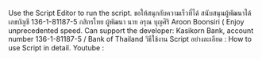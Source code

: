 Use the Script Editor to run the script. 
ขอให้สนุกกับความเร็วที่ได้ สนับสนุนผู้พัฒนาได้  เลขบัญชี 136-1-81187-5 กสิกรไทย ผู้พัฒนา นาย อรุณ บุญศิริ Aroon Boonsiri 
( Enjoy unprecedented speed. Can support the developer: Kasikorn Bank, account number 136-1-81187-5  / Bank of Thailand
 วิธีใช้งาน Script อย่างละเอียด :  How to use Script in detail.
Youtube : 
